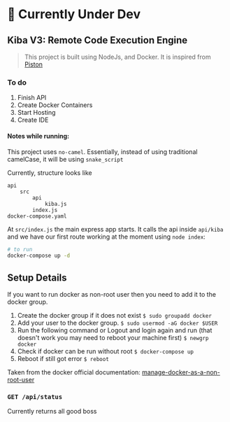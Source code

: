 # 🚨 Currently Under Dev

## Kiba V3: Remote Code Execution Engine

> This project is built using NodeJs, and Docker. It is inspired from [Piston]()

### To do
1. Finish API
2. Create Docker Containers
3. Start Hosting
4. Create IDE


#### Notes while running:

This project uses `no-camel`. Essentially, instead of using traditional camelCase, it will be using `snake_script`

Currently, structure looks like

```
api
    src
        api
            kiba.js
        index.js
docker-compose.yaml
```

At `src/index.js` the main express app starts. It calls the api inside `api/kiba` and we have our first route working at the moment using `node index`:

```bash
# to run 
docker-compose up -d

```


## Setup Details
If you want to run docker as non-root user then you need to add it to the docker group.
1. Create the docker group if it does not exist
`$ sudo groupadd docker`
2. Add your user to the docker group.
`$ sudo usermod -aG docker $USER`
3. Run the following command or Logout and login again and run (that doesn't work you may need to reboot your machine first)
`$ newgrp docker`
4. Check if docker can be run without root
`$ docker-compose up`
5. Reboot if still got error
`$ reboot`

Taken from the docker official documentation: [manage-docker-as-a-non-root-user](https://docs.docker.com/engine/install/linux-postinstall/)




### `GET /api/status`
Currently returns all good boss


